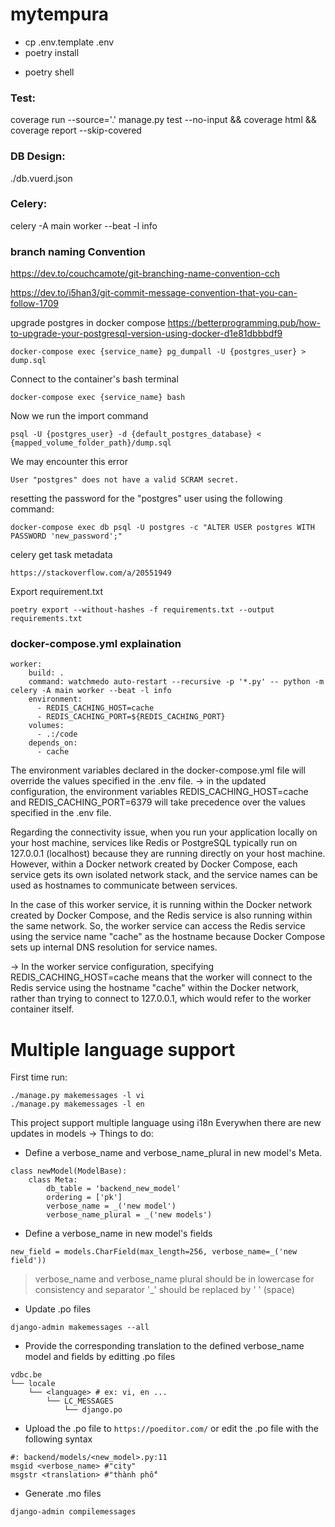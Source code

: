 # mytempura

- cp .env.template .env
- poetry install
<!-- - docker compose up -d -->
- poetry shell
### Test:

coverage run --source='.' manage.py test --no-input && coverage html && coverage report --skip-covered

### DB Design:

./db.vuerd.json

### Celery:

celery -A main worker --beat -l info

### branch naming Convention

https://dev.to/couchcamote/git-branching-name-convention-cch

https://dev.to/i5han3/git-commit-message-convention-that-you-can-follow-1709

upgrade postgres in docker compose
https://betterprogramming.pub/how-to-upgrade-your-postgresql-version-using-docker-d1e81dbbbdf9
```
docker-compose exec {service_name} pg_dumpall -U {postgres_user} > dump.sql
```
Connect to the container's bash terminal
```
docker-compose exec {service_name} bash
```
Now we run the import command
```
psql -U {postgres_user} -d {default_postgres_database} < {mapped_volume_folder_path}/dump.sql
```
We may encounter this error
```
User "postgres" does not have a valid SCRAM secret.
```
 resetting the password for the "postgres" user using the following command:
```  
docker-compose exec db psql -U postgres -c "ALTER USER postgres WITH PASSWORD 'new_password';"
```

celery get task metadata
```
https://stackoverflow.com/a/20551949
```
Export requirement.txt
```
poetry export --without-hashes -f requirements.txt --output requirements.txt
```

### docker-compose.yml explaination
```
worker:
    build: .
    command: watchmedo auto-restart --recursive -p '*.py' -- python -m celery -A main worker --beat -l info
    environment:
      - REDIS_CACHING_HOST=cache
      - REDIS_CACHING_PORT=${REDIS_CACHING_PORT}
    volumes:
      - .:/code
    depends_on:
      - cache
```
The environment variables declared in the docker-compose.yml file will override the values specified in the .env file. 
-> in the updated configuration, the environment variables REDIS_CACHING_HOST=cache and REDIS_CACHING_PORT=6379 will take precedence over the values specified in the .env file.

Regarding the connectivity issue, when you run your application locally on your host machine, services like Redis or PostgreSQL typically run on 127.0.0.1 (localhost) because they are running directly on your host machine. However, within a Docker network created by Docker Compose, each service gets its own isolated network stack, and the service names can be used as hostnames to communicate between services.

In the case of this worker service, it is running within the Docker network created by Docker Compose, and the Redis service is also running within the same network. So, the worker service can access the Redis service using the service name "cache" as the hostname because Docker Compose sets up internal DNS resolution for service names.

-> In the worker service configuration, specifying REDIS_CACHING_HOST=cache means that the worker will connect to the Redis service using the hostname "cache" within the Docker network, rather than trying to connect to 127.0.0.1, which would refer to the worker container itself.

# Multiple language support
First time run:
```
./manage.py makemessages -l vi
./manage.py makemessages -l en
```

This project support multiple language using i18n
Everywhen there are new updates in models -> Things to do:

- Define a verbose_name and verbose_name_plural in new model's Meta.

```
class newModel(ModelBase):
    class Meta:
        db_table = 'backend_new_model'
        ordering = ['pk']
        verbose_name = _('new model')
        verbose_name_plural = _('new models')
```

- Define a verbose_name in new model's fields

```
new_field = models.CharField(max_length=256, verbose_name=_('new field'))
```

> verbose_name and verbose_name plural should be in lowercase for consistency
> and separator '\_' should be replaced by ' ' (space)

- Update .po files

```
django-admin makemessages --all
```

- Provide the corresponding translation to the defined verbose_name model and fields by editting .po files

```
vdbc.be
└── locale
    └── <language> # ex: vi, en ...
        └── LC_MESSAGES
            └── django.po
```

- Upload the .po file to `https://poeditor.com/` or edit the .po file with the following syntax

```
#: backend/models/<new_model>.py:11
msgid <verbose_name> #"city"
msgstr <translation> #"thành phố"
```

- Generate .mo files

```
django-admin compilemessages
```